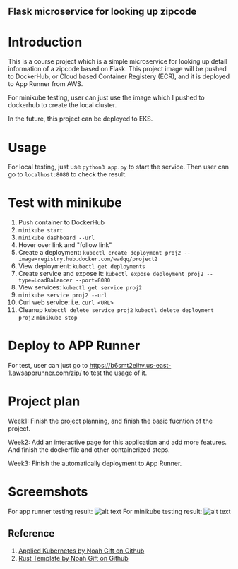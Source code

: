 ## Flask microservice for looking up zipcode

# Introduction
This is a course project which is a simple microservice for looking up detail information of a zipcode based on Flask. This project image will be pushed to DockerHub, or Cloud based Container Registery (ECR), and it is deployed to App Runner from AWS. 

For minikube testing, user can just use the image which I pushed to dockerhub to create the local cluster.

In the future, this project can be deployed to EKS.

# Usage
For local testing, just use ```python3 app.py``` to start the service. 
Then user can go to ```localhost:8080``` to check the result.

# Test with minikube
1.  Push container to DockerHub
2. ```minikube start```
3. ```minikube dashboard --url```
4. Hover over link and "follow link"
5. Create a deployment: ```kubectl create deployment proj2 --image=registry.hub.docker.com/wadqq/project2```
6. View deployment: `kubectl get deployments`
7. Create service and expose it: ```kubectl expose deployment proj2 --type=LoadBalancer --port=8080```
8. View services:  ```kubectl get service proj2```
9.  ```minikube service proj2 --url```
10. Curl web service: i.e. ```curl <URL>```
11.  Cleanup
```kubectl delete service proj2```
```kubectl delete deployment proj2```
```minikube stop```

# Deploy to APP Runner
For test, user can just go to https://b6smt2eihv.us-east-1.awsapprunner.com/zip/<zipcode> to test the usage of it.

# Project plan
Week1: Finish the project planning, and finish the basic fucntion of the project.

Week2: Add an interactive page for this application and add more features. And finish the dockerfile and other containerized steps. 

Week3: Finish the automatically deployment to App Runner.

# Screemshots
For app runner testing result:
![alt text](./resource/img1.png)
For minikube testing result:
![alt text](./resource/img2.png)

## Reference

1. [Applied Kubernetes by Noah Gift on Github](https://github.com/nogibjj/coursera-applied-de-kubernetes-lab)
2. [Rust Template by Noah Gift on Github](https://github.com/noahgift/rust-new-project-template)